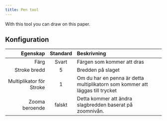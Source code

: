 ```yaml
---
title: Pen tool
---
```


With this tool you can draw on this paper.

## Konfiguration

|                 Egenskap | Standard | Beskrivning                                                                   |
| -----------------------: | :------: | :---------------------------------------------------------------------------- |
|                     Färg |   Svart  | Färgen som kommer att dras                                                    |
|             Stroke bredd |     5    | Bredden på slaget                                                             |
| Multiplikator för Stroke |     1    | Om du har en penna är detta multiplikatorn som kommer att läggas till trycket |
|           Zooma beroende |  falskt  | Detta kommer att ändra slagbredden baserat på zoomnivån.      |
